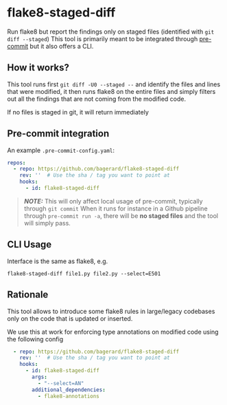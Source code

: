 # flake8-staged-diff

Run flake8 but report the findings only on staged files (identified with `git diff --staged`)
This tool is primarily meant to be integrated through [pre-commit](https://pre-commit.com/) but it also offers a CLI.

## How it works?

This tool runs first `git diff -U0 --staged --` and identify the files and lines that were modified,
it then runs flake8 on the entire files and simply filters out all the findings that are not coming
from the modified code.

If no files is staged in git, it will return immediately

## Pre-commit integration

An example `.pre-commit-config.yaml`:

```yaml
repos:
  - repo: https://github.com/bagerard/flake8-staged-diff
    rev: ''  # Use the sha / tag you want to point at
    hooks:
      - id: flake8-staged-diff
```

> **_NOTE:_**  This will only affect local usage of pre-commit, typically through `git commit`
> When it runs for instance in a Github pipeline through `pre-commit run -a`, there will be **no staged files**
> and the tool will simply pass.

## CLI Usage

Interface is the same as flake8, e.g.

    flake8-staged-diff file1.py file2.py --select=E501

## Rationale

This tool allows to introduce some flake8 rules in large/legacy codebases only on the code that is updated or inserted. 

We use this at work for enforcing type annotations on modified code using the following config

```yaml
  - repo: https://github.com/bagerard/flake8-staged-diff
    rev: ''  # Use the sha / tag you want to point at
    hooks:
      - id: flake8-staged-diff
        args:
          - "--select=AN"
        additional_dependencies:
          - flake8-annotations
```
